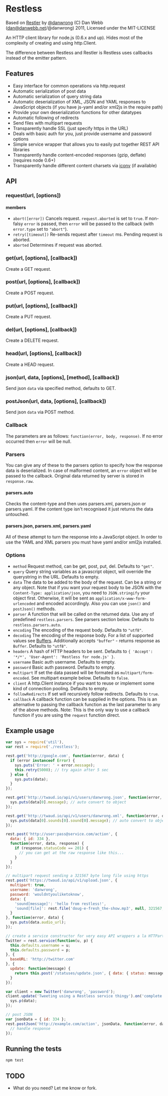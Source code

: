 Restless
=======

Based on [Restler](https://github.com/danwrong/restler) by [@danwrong](https://github.com/danwrong/)
(C) Dan Webb (dan@danwebb.net/@danwrong) 2011, Licensed under the MIT-LICENSE

An HTTP client library for node.js (0.6.x and up).  Hides most of the complexity of creating and using http.Client.

The difference between Restless and Restler is Restless uses callbacks instead of the emitter pattern.

Features
--------

* Easy interface for common operations via http.request
* Automatic serialization of post data
* Automatic serialization of query string data
* Automatic deserialization of XML, JSON and YAML responses to JavaScript objects (if you have js-yaml and/or xml2js in the require path)
* Provide your own deserialization functions for other datatypes
* Automatic following of redirects
* Send files with multipart requests
* Transparently handle SSL (just specify https in the URL)
* Deals with basic auth for you, just provide username and password options
* Simple service wrapper that allows you to easily put together REST API libraries
* Transparently handle content-encoded responses (gzip, deflate) (requires node 0.6+)
* Transparently handle different content charsets via [iconv](https://github.com/bnoordhuis/node-iconv) (if available)

API
---

### request(url, [options])

#### members

* `abort([error])` Cancels request. `request.aborted` is set to `true`. If non-falsy `error` is passed, then `error` will be passed to the callback (with `error.type` set to `"abort"`).
* `retry([timeout])` Re-sends request after `timeout` ms. Pending request is aborted.
* `aborted` Determines if request was aborted.

### get(url, [options], [callback])

Create a GET request.

### post(url, [options], [callback])

Create a POST request.

### put(url, [options], [callback])

Create a PUT request.

### del(url, [options], [callback])

Create a DELETE request.

### head(url, [options], [callback])

Create a HEAD request.

### json(url, data, [options], [method], [callback])

Send json `data` via specified method, defaults to GET.

### postJson(url, data, [options], [callback])

Send json `data` via POST method.

### Callback

The parameters are as follows: `function(error, body, response)`. If no error occurred then `error` will be null.

### Parsers

You can give any of these to the parsers option to specify how the response data is deserialized.
In case of malformed content, an `error` object will be passed to the callback. Original data returned by server is stored in `response.raw`.

#### parsers.auto

Checks the content-type and then uses parsers.xml, parsers.json or parsers.yaml.
If the content type isn't recognised it just returns the data untouched.

#### parsers.json, parsers.xml, parsers.yaml

All of these attempt to turn the response into a JavaScript object. In order to use the YAML and XML parsers you must have yaml and/or xml2js installed.

### Options

* `method` Request method, can be get, post, put, del. Defaults to `"get"`.
* `query` Query string variables as a javascript object, will override the querystring in the URL. Defaults to empty.
* `data` The data to be added to the body of the request. Can be a string or any object.
Note that if you want your request body to be JSON with the `Content-Type: application/json`, you need to
`JSON.stringify` your object first. Otherwise, it will be sent as `application/x-www-form-urlencoded` and encoded accordingly.
Also you can use `json()` and `postJson()` methods.
* `parser` A function that will be called on the returned data. Use any of predefined `restless.parsers`. See parsers section below. Defaults to `restless.parsers.auto`.
* `encoding` The encoding of the request body. Defaults to `"utf8"`.
* `decoding` The encoding of the response body. For a list of supported values see [Buffers](http://nodejs.org/docs/latest/api/buffers.html#buffers). Additionally accepts `"buffer"` - returns response as `Buffer`. Defaults to `"utf8"`.
* `headers` A hash of HTTP headers to be sent. Defaults to `{ 'Accept': '*/*', 'User-Agent': 'Restless for node.js' }`.
* `username` Basic auth username. Defaults to empty.
* `password` Basic auth password. Defaults to empty.
* `multipart` If set the data passed will be formated as `multipart/form-encoded`. See multipart example below. Defaults to `false`.
* `client` A http.Client instance if you want to reuse or implement some kind of connection pooling. Defaults to empty.
* `followRedirects` If set will recursively follow redirects. Defaults to `true`.
* `callback` A callback function can be supplied in the options. This is an alternative to passing the callback function as the last parameter to any of the above methods. Note: This is the only way to use a callback function if you are using the `request` function direct.


Example usage
-------------

```javascript
var sys = require('util'),
var rest = require('./restless');

rest.get('http://google.com', function(error, data) {
  if (error instanceof Error) {
    sys.puts('Error: ' + error.message);
    this.retry(5000); // try again after 5 sec
  } else {
    sys.puts(data);
  }
});

rest.get('http://twaud.io/api/v1/users/danwrong.json', function(error, data) {
  sys.puts(data[0].message); // auto convert to object
});

rest.get('http://twaud.io/api/v1/users/danwrong.xml', function(error, data) {
  sys.puts(data[0].sounds[0].sound[0].message); // auto convert to object
});

rest.post('http://user:pass@service.com/action', {
  data: { id: 334 },
  function(error, data, response) {
    if (response.statusCode == 201) {
      // you can get at the raw response like this...
    }
  }
});

// multipart request sending a 321567 byte long file using https
rest.post('https://twaud.io/api/v1/upload.json', {
  multipart: true,
  username: 'danwrong',
  password: 'wouldntyouliketoknow',
  data: {
    'sound[message]': 'hello from restless!',
    'sound[file]': rest.file('doug-e-fresh_the-show.mp3', null, 321567, null, 'audio/mpeg')
  }
}, function(error, data) {
  sys.puts(data.audio_url);
});

// create a service constructor for very easy API wrappers a la HTTParty...
Twitter = rest.service(function(u, p) {
  this.defaults.username = u;
  this.defaults.password = p;
}, {
  baseURL: 'http://twitter.com'
}, {
  update: function(message) {
    return this.post('/statuses/update.json', { data: { status: message } });
  }
});

var client = new Twitter('danwrong', 'password');
client.update('Tweeting using a Restless service thingy').on('complete', function(data) {
  sys.p(data);
});

// post JSON
var jsonData = { id: 334 };
rest.postJson('http://example.com/action', jsonData, function(error, data, response) {
  // handle response
});

```

Running the tests
-----------------
```bash
npm test
```

TODO
----
* What do you need? Let me know or fork.
